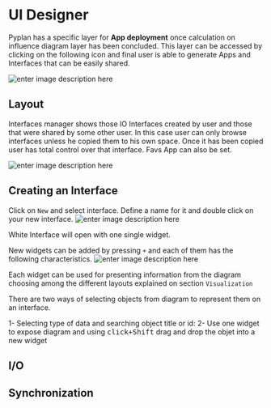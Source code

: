 
# UI Designer
Pyplan has a specific layer for **App deployment** once calculation on influence diagram layer has been concluded.
This layer can be accessed by clicking on the following icon and final user is able to generate Apps and Interfaces that can be easily shared.

![enter image description here](http://img.pyplan.org/UI_interfaces.png)
## Layout
Interfaces manager shows those IO Interfaces created by user and those that were  shared by some other user. In this case user can only browse interfaces unless he copied them to his own space.
Once it has been copied user has total control over that interface.
Favs App can also be set.

![enter image description here](http://img.pyplan.org/Ui_layout.png)

## Creating an Interface
Click on `New` and select interface. 
Define a name for it and double click on your new interface.
![enter image description here](http://img.pyplan.org/Ui_new_interface.png)

White Interface will open with one single widget.

New widgets can be added by pressing `+` and each of  them has the following characteristics.
![enter image description here](http://img.pyplan.org/Ui_blanck_interface.png)

Each widget can be used for presenting information from the diagram choosing among the different layouts explained on section  `Visualization` 

There are two ways of selecting objects from diagram to represent them on an interface.

1- Selecting type of data and searching object title or id:
2- Use one widget to expose diagram and using <kbd>click+Shift</kbd> drag and drop the objet into a new widget

## I/O 
## Synchronization

<!--stackedit_data:
eyJoaXN0b3J5IjpbNDI2NTMyNTMzLDIzMTY2NDU3OCwtNzk2MD
E2OTksLTY0NjIzMDUyMiwxOTUxODU2MTMzLC0xMTA1MTgzNDky
LC0xOTUwNDI1MjU5LDE0NjI2ODQ1NTYsLTE4NzczMTI4MzEsNT
U1OTIzMjQ2LDE1Njk5OTgzNzEsLTE4NzczMTI4MzEsLTE3Mjg2
ODE0Ml19
-->